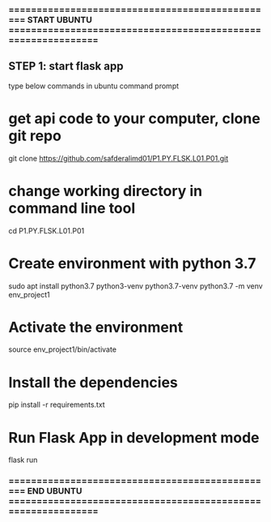 ### ================================================ START UBUNTU =============================================================
## STEP 1: start flask app
type below commands in ubuntu command prompt

# get api code to your computer, clone git repo
git clone https://github.com/safderalimd01/P1.PY.FLSK.L01.P01.git

# change working directory in command line tool
cd P1.PY.FLSK.L01.P01

# Create environment with python 3.7
sudo apt install python3.7 python3-venv python3.7-venv
python3.7 -m venv env_project1

# Activate the environment
source env_project1/bin/activate

# Install the dependencies
pip install -r requirements.txt

# Run Flask App in development mode
flask run


### ================================================ END UBUNTU =============================================================
